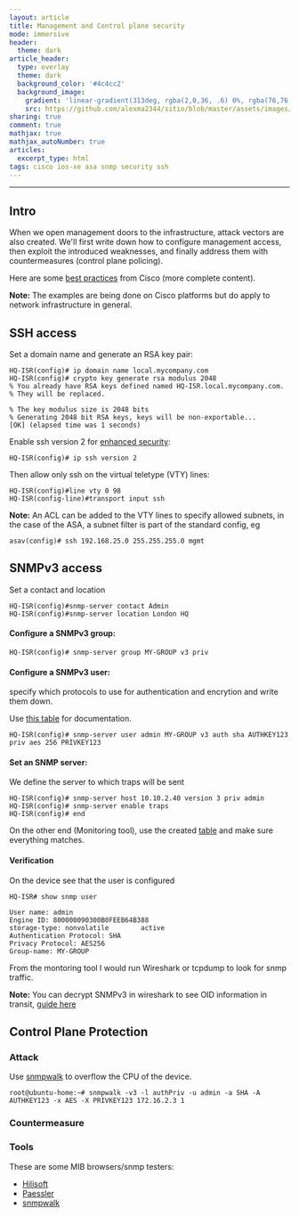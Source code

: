 ```yaml
---
layout: article
title: Management and Control plane security
mode: immersive
header:
  theme: dark
article_header:
  type: overlay
  theme: dark
  background_color: '#4c4cc2'
  background_image:
    gradient: 'linear-gradient(313deg, rgba(2,0,36, .6) 0%, rgba(76,76,194, .6) 47%, rgba(0,212,255, .6) 100%)'
    src: https://github.com/alexma2344/sitio/blob/master/assets/images/rainbows.jpg?raw=true"
sharing: true
comment: true
mathjax: true
mathjax_autoNumber: true
articles:
  excerpt_type: html
tags: cisco ios-xe asa snmp security ssh
---
```


<!--more-->

---

## Intro

When we open management doors to the infrastructure, attack vectors are also created. We'll first write down how to configure management access, then exploit the introduced weaknesses, and finally address them with countermeasures (control plane policing).

Here are some [best practices](https://tools.cisco.com/security/center/resources/copp_best_practices) from Cisco (more complete content).

**Note:** The examples are being done on Cisco platforms but do apply to network infrastructure in general.

## SSH access

Set a domain name and generate an RSA key pair:
	
	HQ-ISR(config)# ip domain name local.mycompany.com
	HQ-ISR(config)# crypto key generate rsa modulus 2048
	% You already have RSA keys defined named HQ-ISR.local.mycompany.com.
	% They will be replaced.
	
	% The key modulus size is 2048 bits
	% Generating 2048 bit RSA keys, keys will be non-exportable...
	[OK] (elapsed time was 1 seconds)

Enable ssh version 2 for [enhanced security](https://en.wikipedia.org/wiki/Secure_Shell#Version_2.x):

	HQ-ISR(config)# ip ssh version 2

Then allow only ssh on the virtual teletype (VTY) lines:

	HQ-ISR(config)#line vty 0 98
	HQ-ISR(config-line)#transport input ssh

**Note:** An ACL can be added to the VTY lines to specify allowed subnets, in the case of the ASA, a subnet filter is part of the standard config, eg

	asav(config)# ssh 192.168.25.0 255.255.255.0 mgmt

## SNMPv3 access

Set a contact and location

	HQ-ISR(config)#snmp-server contact Admin
	HQ-ISR(config)#snmp-server location London HQ

#### Configure a SNMPv3 group:

	HQ-ISR(config)# snmp-server group MY-GROUP v3 priv

#### Configure a SNMPv3 user: 

specify which protocols to use for authentication and encrytion and write them down.

Use [this table](https://github.com/alexma2344/sitio/tree/master/docs/assets/snmpv3-template) for documentation.


	HQ-ISR(config)# snmp-server user admin MY-GROUP v3 auth sha AUTHKEY123 priv aes 256 PRIVKEY123

#### Set an SNMP server:

We define the server to which traps will be sent

	HQ-ISR(config)# snmp-server host 10.10.2.40 version 3 priv admin
	HQ-ISR(config)# snmp-server enable traps 
	HQ-ISR(config)# end

On the other end (Monitoring tool), use the created [table](https://github.com/alexma2344/sitio/tree/master/docs/assets/snmpv3-template) and make sure everything matches.

#### Verification

On the device see that the user is configured

	HQ-ISR# show snmp user
	
	User name: admin
	Engine ID: 800000090300B0FEEB64B388
	storage-type: nonvolatile        active
	Authentication Protocol: SHA
	Privacy Protocol: AES256
	Group-name: MY-GROUP


From the montoring tool I would run Wireshark or tcpdump to look for snmp traffic.

**Note:** You can decrypt SNMPv3 in wireshark to see OID information in transit, [guide here](https://hi.service-now.com/kb_view.do?sysparm_article=KB0716409)

## Control Plane Protection

### Attack

Use [snmpwalk](https://linux.die.net/man/1/snmpwalk) to overflow the CPU of the device.

	root@ubuntu-home:~# snmpwalk -v3 -l authPriv -u admin -a SHA -A AUTHKEY123 -x AES -X PRIVKEY123 172.16.2.3 1


### Countermeasure

### Tools

These are some MIB browsers/snmp testers:

- [Hilisoft](https://download.cnet.com/HiliSoft-MIB-Browser/3000-2651_4-10698289.html) 
- [Paessler](https://www.paessler.com/tools/snmptester)
- [snmpwalk](https://linux.die.net/man/1/snmpwalk)
